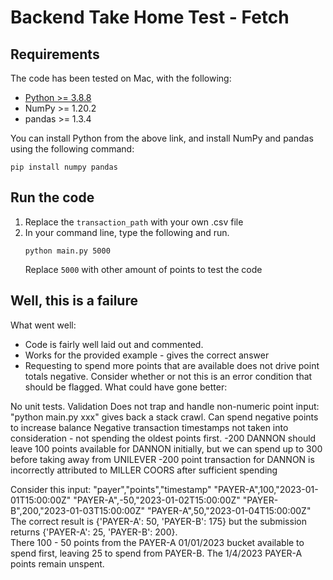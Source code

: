 # Backend Take Home Test - Fetch

## Requirements
The code has been tested on Mac, with the following:

- [Python >= 3.8.8](https://www.python.org/downloads/)
- NumPy >= 1.20.2
- pandas >= 1.3.4

<!-- - [NumPy >= 1.20.2](https://numpy.org/install/)
- [pandas >= 1.3.4](https://pandas.pydata.org/pandas-docs/stable/getting_started/install.html) -->

You can install Python from the above link, and install NumPy and pandas using the following command:

```
pip install numpy pandas
```

## Run the code
1. Replace the `transaction_path` with your own .csv file
2. In your command line, type the following and run.
    ```
    python main.py 5000
    ```
    Replace `5000` with other amount of points to test the code

## Well, this is a failure

What went well: 

- Code is fairly well laid out and commented.
- Works for the provided example - gives the correct answer
- Requesting to spend more points that are available does not drive point totals negative. Consider whether or not this is an error condition that should be flagged.
What could have gone better: 

No unit tests.
Validation
Does not trap and handle non-numeric point input: "python main.py xxx" gives back a stack crawl.
Can spend negative points to increase balance
Negative transaction timestamps not taken into consideration - not spending the oldest points first.
-200 DANNON should leave 100 points available for DANNON initially, but we can spend up to 300 before taking away from UNILEVER
-200 point transaction for DANNON is incorrectly attributed to MILLER COORS after sufficient spending

Consider this input:
"payer","points","timestamp"
"PAYER-A",100,"2023-01-01T15:00:00Z"
"PAYER-A",-50,"2023-01-02T15:00:00Z"
"PAYER-B",200,"2023-01-03T15:00:00Z"
"PAYER-A",50,"2023-01-04T15:00:00Z"
The correct result is {'PAYER-A': 50, 'PAYER-B': 175} but the submission returns {'PAYER-A': 25, 'PAYER-B': 200}.  
There 100 - 50 points from the PAYER-A 01/01/2023 bucket available to spend first, leaving 25 to spend from PAYER-B. The 1/4/2023 PAYER-A points remain unspent.
